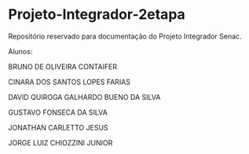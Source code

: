 # Projeto-Integrador-2etapa
Repositório reservado para documentação do Projeto Integrador Senac.

Alunos:

BRUNO DE OLIVEIRA CONTAIFER 

CINARA DOS SANTOS LOPES FARIAS 

DAVID QUIROGA GALHARDO BUENO DA SILVA 

GUSTAVO FONSECA DA SILVA 

JONATHAN CARLETTO JESUS 

JORGE LUIZ CHIOZZINI JUNIOR
